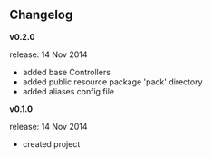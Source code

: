 ## Changelog


**v0.2.0**

release: 14 Nov 2014

- added base Controllers
- added public resource package 'pack' directory
- added aliases config file




**v0.1.0**

release: 14 Nov 2014

- created project




  
